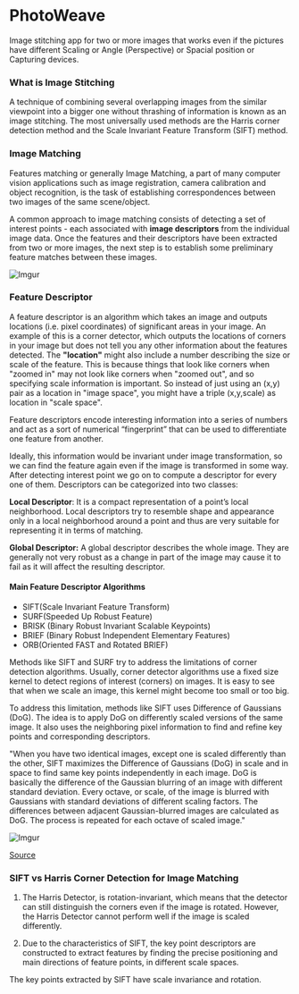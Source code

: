 # PhotoWeave


Image stitching app for two or more images that works even if the pictures have different Scaling or Angle (Perspective) or Spacial position or Capturing devices.

### What is Image Stitching

A technique of combining several overlapping images from the similar viewpoint into a bigger one without thrashing of
information is known as an image stitching. The most universally used methods are the Harris corner detection
method and the Scale Invariant Feature Transform (SIFT) method.


### Image Matching 

Features matching or generally Image Matching, a part of many computer vision applications such as image registration, camera calibration and object recognition, is the task of establishing correspondences between two images of the same scene/object. 

A common approach to image matching consists of detecting a set of interest points - each associated with **image descriptors** from the individual image data. Once the features and their descriptors have been extracted from two or more images, the next step is to establish some preliminary feature matches between these images.


![Imgur](https://imgur.com/XzsXL5T.png)




### Feature Descriptor

A feature descriptor is an algorithm which takes an image and outputs locations (i.e. pixel coordinates) of significant areas in your image. An example of this is a corner detector, which outputs the locations of corners in your image but does not tell you any other information about the features detected.  The **"location"** might also include a number describing the size or scale of the feature. This is because things that look like corners when "zoomed in" may not look like corners when "zoomed out", and so specifying scale information is important. So instead of just using an (x,y) pair as a location in "image space", you might have a triple (x,y,scale) as location in "scale space".

Feature descriptors encode interesting information into a series of numbers and act as a sort of numerical “fingerprint” that can be used to differentiate one feature from another.


Ideally, this information would be invariant under image transformation, so we can find the feature again even if the image is transformed in some way. After detecting interest point we go on to compute a descriptor for every one of them. Descriptors can be categorized into two classes:

**Local Descriptor**: It is a compact representation of a point’s local neighborhood. Local descriptors try to resemble shape and appearance only in a local neighborhood around a point and thus are very suitable for representing it in terms of matching.

**Global Descriptor:** A global descriptor describes the whole image. They are generally not very robust as a change in part of the image may cause it to fail as it will affect the resulting descriptor.


#### Main Feature Descriptor Algorithms

* SIFT(Scale Invariant Feature Transform)
* SURF(Speeded Up Robust Feature)
* BRISK (Binary Robust Invariant Scalable Keypoints)
* BRIEF (Binary Robust Independent Elementary Features)
* ORB(Oriented FAST and Rotated BRIEF)


Methods like SIFT and SURF try to address the limitations of corner detection algorithms. Usually, corner detector algorithms use a fixed size kernel to detect regions of interest (corners) on images. It is easy to see that when we scale an image, this kernel might become too small or too big.

To address this limitation, methods like SIFT uses Difference of Gaussians (DoG). The idea is to apply DoG on differently scaled versions of the same image. It also uses the neighboring pixel information to find and refine key points and corresponding descriptors.


"When you have two identical images, except one is scaled differently than the other, SIFT maximizes the Difference of Gaussians (DoG) in scale and in space to find same key points independently in each image. DoG is basically the difference of the Gaussian blurring of an image with different standard deviation. Every octave, or scale, of the image is blurred with Gaussians with standard deviations of different scaling factors. The differences between adjacent Gaussian-blurred images are calculated as DoG. The process is repeated for each octave of scaled image."

![Imgur](https://imgur.com/9FOpV1N.png)

[Source](https://ai.stanford.edu/~syyeung/cvweb/tutorial2.html)


### SIFT vs Harris Corner Detection for Image Matching


1. The Harris Detector, is rotation-invariant, which means that the detector can still distinguish the corners even if the image is rotated. However, the Harris Detector cannot perform well if the image is scaled differently.

2. Due to the characteristics of SIFT, the key point descriptors are constructed to extract features by finding the precise positioning and main directions of feature points, in different scale spaces. 

The key points extracted by SIFT have scale invariance and rotation.
